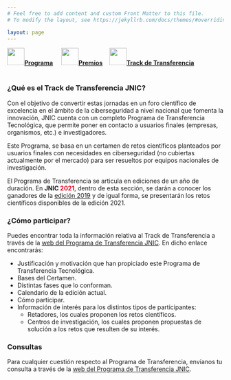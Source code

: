 ```yaml
---
# Feel free to add content and custom Front Matter to this file.
# To modify the layout, see https://jekyllrb.com/docs/themes/#overriding-theme-defaults

layout: page
---
```


<!--
__[Programa]({{site.url}}/programa)__ / [Actividades Sociales]({{site.url}}/actividades-sociales) / [Premios JNIC 2021]({{site.url}}/premios) / [Track de transferencia]({{site.url}}/track-transferencia)
-->
<div class="text-center">
<a href="{{site.url}}/programa"><img src="{{site.url}}/images/IcoPrograma.jpg" class="img-circle" 	width="40" height="40"><strong>Programa</strong></a> &nbsp;&nbsp;&nbsp;
<a href="{{site.url}}/premios"><img src="{{site.url}}/images/IcoPremios.jpg" class="img-circle" 	width="40" height="40"><strong>Premios</strong></a>&nbsp;&nbsp;&nbsp;
<a href="{{site.url}}/track-transferencia" class=""><img src="{{site.url}}/images/IcoTrackTX.jpg" class="img-circle" 	width="40" height="40"><strong>Track de Transferencia</strong></a>
</div><br>


### __¿Qué es el Track de Transferencia JNIC?__

Con el objetivo de convertir estas jornadas en un foro científico de excelencia en el ámbito de la ciberseguridad a nivel nacional que fomenta la innovación, JNIC cuenta con un completo Programa de Transferencia Tecnológica, que permite poner en contacto a usuarios finales (empresas, organismos, etc.) e investigadores.

Este Programa, se basa en un certamen de retos científicos planteados por usuarios finales con necesidades en ciberseguridad (no cubiertas actualmente por el mercado) para ser resueltos por equipos nacionales de investigación.

El Programa de Transferencia se articula en ediciones de un año de duración. En <b>JNIC <span style="color:#e3041e">2021</span></b>, dentro de esta sección, se darán a conocer los ganadores de la [edición 2019](http://2019.jnic.es/) y de igual forma, se presentarán los retos científicos disponibles de la edición 2021.


### __¿Cómo participar?__

Puedes encontrar toda la información relativa al Track de Transferencia a través de la [web del Programa de Transferencia JNIC](http://transferencia.jnic.es/). En dicho enlace encontrarás:

* Justificación y motivación que han propiciado este Programa de Transferencia Tecnológica.
* Bases del Certamen.
* Distintas fases que lo conforman.
* Calendario de la edición actual.
* Cómo participar.
* Información de interés para los distintos tipos de participantes:
	* Retadores, los cuales proponen los retos científicos.
	* Centros de investigación, los cuales proponen propuestas de solución a los retos que resulten de su interés.

### __Consultas__

Para cualquier cuestión respecto al Programa de Transferencia, envíanos tu consulta a través de la [web del Programa de Transferencia JNIC](http://transferencia.jnic.es/).
